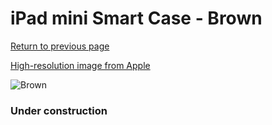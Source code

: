 # iPad mini Smart Case - Brown

[Return to previous page](/ipad_mini)

[High-resolution image from Apple](https://store.storeimages.cdn-apple.com/8756/as-images.apple.com/is/ME706?wid=4500&hei=4500&fmt=png)

<div style="width: 384px"><img src="/everyphone/ME706.png" alt="Brown"></div>

### Under construction
